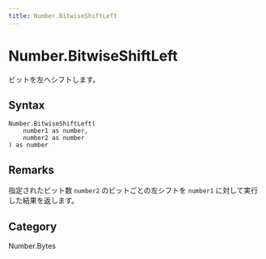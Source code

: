 ```yaml
---
title: Number.BitwiseShiftLeft
---
```


# Number.BitwiseShiftLeft


ビットを左へシフトします。


## Syntax

```powerquery
Number.BitwiseShiftLeft(
    number1 as number,
    number2 as number
) as number
```


## Remarks

指定されたビット数 <code>number2</code> のビットごとの左シフトを <code>number1</code> に対して実行した結果を返します。



## Category
Number.Bytes
